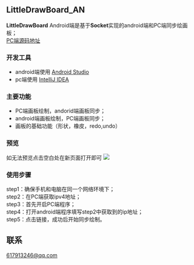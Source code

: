 ## LittleDrawBoard_AN ##

**LittleDrawBoard** Android端是基于**Socket**实现的android端和PC端同步绘画板；<br />
[PC端源码地址](https://github.com/SmallStoneDD/LittleDrawBoard_PC)

### 开发工具 ###
- android端使用 [Android Studio](http://www.android-studio.org/)
- pc端使用 [IntelliJ IDEA](http://www.jetbrains.com/idea/)


### 主要功能 ###


- PC端画板绘制，andorid端画板同步；
- android端画板绘制，PC端画板同步；
- 画板的基础功能（形状，橡皮，redo,undo）


### 预览 ###
如无法预览点击空白处在新页面打开即可
![](http://i4.buimg.com/1949/8020fd4ea461a012.gif)
### 使用步骤 ###
step1：确保手机和电脑在同一个网络环境下；<br />
step2：在PC端获取ipv4地址；<br />
step3：首先开启PC端程序；<br />
step4：打开android端程序填写step2中获取到的ip地址；<br />
step5：点击链接，成功后开始同步绘制。

## 联系 ##
617913246@qq.com
